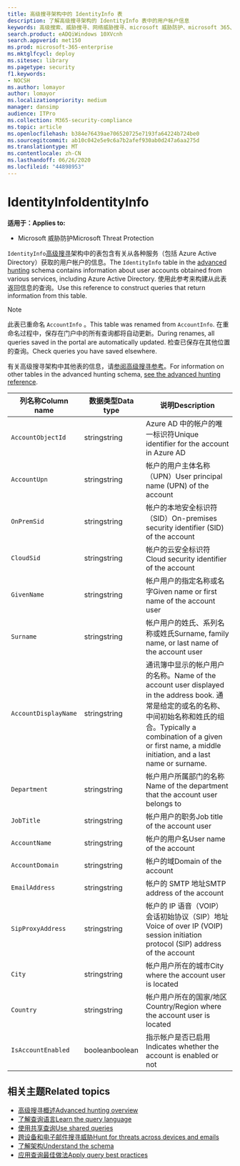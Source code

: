 ```yaml
---
title: 高级搜寻架构中的 IdentityInfo 表
description: 了解高级搜寻架构的 IdentityInfo 表中的用户帐户信息
keywords: 高级搜索、威胁搜寻、网络威胁搜寻、microsoft 威胁防护、microsoft 365、mtp、m365、搜索、查询、遥测、架构参考、kusto、表、列、数据类型、说明、AccountInfo、IdentityInfo、帐户
search.product: eADQiWindows 10XVcnh
search.appverid: met150
ms.prod: microsoft-365-enterprise
ms.mktglfcycl: deploy
ms.sitesec: library
ms.pagetype: security
f1.keywords:
- NOCSH
ms.author: lomayor
author: lomayor
ms.localizationpriority: medium
manager: dansimp
audience: ITPro
ms.collection: M365-security-compliance
ms.topic: article
ms.openlocfilehash: b384e76439ae706520725e7193fa64224b724be0
ms.sourcegitcommit: ab10c042e5e9c6a7b2afef930ab0d247a6aa275d
ms.translationtype: MT
ms.contentlocale: zh-CN
ms.lasthandoff: 06/26/2020
ms.locfileid: "44898953"
---
```

# <a name="identityinfo"></a><span data-ttu-id="bab9c-104">IdentityInfo</span><span class="sxs-lookup"><span data-stu-id="bab9c-104">IdentityInfo</span></span>

<span data-ttu-id="bab9c-105">**适用于：**</span><span class="sxs-lookup"><span data-stu-id="bab9c-105">**Applies to:**</span></span>
- <span data-ttu-id="bab9c-106">Microsoft 威胁防护</span><span class="sxs-lookup"><span data-stu-id="bab9c-106">Microsoft Threat Protection</span></span>

<span data-ttu-id="bab9c-107">`IdentityInfo`[高级搜寻](advanced-hunting-overview.md)架构中的表包含有关从各种服务（包括 Azure Active Directory）获取的用户帐户的信息。</span><span class="sxs-lookup"><span data-stu-id="bab9c-107">The `IdentityInfo` table in the [advanced hunting](advanced-hunting-overview.md) schema contains information about user accounts obtained from various services, including Azure Active Directory.</span></span> <span data-ttu-id="bab9c-108">使用此参考来构建从此表返回信息的查询。</span><span class="sxs-lookup"><span data-stu-id="bab9c-108">Use this reference to construct queries that return information from this table.</span></span>

>[!NOTE]
><span data-ttu-id="bab9c-109">此表已重命名 `AccountInfo` 。</span><span class="sxs-lookup"><span data-stu-id="bab9c-109">This table was renamed from `AccountInfo`.</span></span> <span data-ttu-id="bab9c-110">在重命名过程中，保存在门户中的所有查询都将自动更新。</span><span class="sxs-lookup"><span data-stu-id="bab9c-110">During renames, all queries saved in the portal are automatically updated.</span></span> <span data-ttu-id="bab9c-111">检查已保存在其他位置的查询。</span><span class="sxs-lookup"><span data-stu-id="bab9c-111">Check queries you have saved elsewhere.</span></span>

<span data-ttu-id="bab9c-112">有关高级搜寻架构中其他表的信息，请[参阅高级搜寻参考](advanced-hunting-schema-tables.md)。</span><span class="sxs-lookup"><span data-stu-id="bab9c-112">For information on other tables in the advanced hunting schema, [see the advanced hunting reference](advanced-hunting-schema-tables.md).</span></span>

| <span data-ttu-id="bab9c-113">列名称</span><span class="sxs-lookup"><span data-stu-id="bab9c-113">Column name</span></span> | <span data-ttu-id="bab9c-114">数据类型</span><span class="sxs-lookup"><span data-stu-id="bab9c-114">Data type</span></span> | <span data-ttu-id="bab9c-115">说明</span><span class="sxs-lookup"><span data-stu-id="bab9c-115">Description</span></span> |
|-------------|-----------|-------------|
| `AccountObjectId` | <span data-ttu-id="bab9c-116">string</span><span class="sxs-lookup"><span data-stu-id="bab9c-116">string</span></span> | <span data-ttu-id="bab9c-117">Azure AD 中的帐户的唯一标识符</span><span class="sxs-lookup"><span data-stu-id="bab9c-117">Unique identifier for the account in Azure AD</span></span> |
| `AccountUpn` | <span data-ttu-id="bab9c-118">string</span><span class="sxs-lookup"><span data-stu-id="bab9c-118">string</span></span> | <span data-ttu-id="bab9c-119">帐户的用户主体名称（UPN）</span><span class="sxs-lookup"><span data-stu-id="bab9c-119">User principal name (UPN) of the account</span></span> |
| `OnPremSid` | <span data-ttu-id="bab9c-120">string</span><span class="sxs-lookup"><span data-stu-id="bab9c-120">string</span></span> | <span data-ttu-id="bab9c-121">帐户的本地安全标识符（SID）</span><span class="sxs-lookup"><span data-stu-id="bab9c-121">On-premises security identifier (SID) of the account</span></span> |
| `CloudSid` | <span data-ttu-id="bab9c-122">string</span><span class="sxs-lookup"><span data-stu-id="bab9c-122">string</span></span> | <span data-ttu-id="bab9c-123">帐户的云安全标识符</span><span class="sxs-lookup"><span data-stu-id="bab9c-123">Cloud security identifier of the account</span></span> |
| `GivenName` | <span data-ttu-id="bab9c-124">string</span><span class="sxs-lookup"><span data-stu-id="bab9c-124">string</span></span> | <span data-ttu-id="bab9c-125">帐户用户的指定名称或名字</span><span class="sxs-lookup"><span data-stu-id="bab9c-125">Given name or first name of the account user</span></span> |
| `Surname` | <span data-ttu-id="bab9c-126">string</span><span class="sxs-lookup"><span data-stu-id="bab9c-126">string</span></span> | <span data-ttu-id="bab9c-127">帐户用户的姓氏、系列名称或姓氏</span><span class="sxs-lookup"><span data-stu-id="bab9c-127">Surname, family name, or last name of the account user</span></span> |
| `AccountDisplayName` | <span data-ttu-id="bab9c-128">string</span><span class="sxs-lookup"><span data-stu-id="bab9c-128">string</span></span> | <span data-ttu-id="bab9c-129">通讯簿中显示的帐户用户的名称。</span><span class="sxs-lookup"><span data-stu-id="bab9c-129">Name of the account user displayed in the address book.</span></span> <span data-ttu-id="bab9c-130">通常是给定的或名的名称、中间初始名称和姓氏的组合。</span><span class="sxs-lookup"><span data-stu-id="bab9c-130">Typically a combination of a given or first name, a middle initiation, and a last name or surname.</span></span> |
| `Department` | <span data-ttu-id="bab9c-131">string</span><span class="sxs-lookup"><span data-stu-id="bab9c-131">string</span></span> | <span data-ttu-id="bab9c-132">帐户用户所属部门的名称</span><span class="sxs-lookup"><span data-stu-id="bab9c-132">Name of the department that the account user belongs to</span></span> |
| `JobTitle` | <span data-ttu-id="bab9c-133">string</span><span class="sxs-lookup"><span data-stu-id="bab9c-133">string</span></span> | <span data-ttu-id="bab9c-134">帐户用户的职务</span><span class="sxs-lookup"><span data-stu-id="bab9c-134">Job title of the account user</span></span> |
| `AccountName` | <span data-ttu-id="bab9c-135">string</span><span class="sxs-lookup"><span data-stu-id="bab9c-135">string</span></span> | <span data-ttu-id="bab9c-136">帐户的用户名</span><span class="sxs-lookup"><span data-stu-id="bab9c-136">User name of the account</span></span> |
| `AccountDomain` | <span data-ttu-id="bab9c-137">string</span><span class="sxs-lookup"><span data-stu-id="bab9c-137">string</span></span> | <span data-ttu-id="bab9c-138">帐户的域</span><span class="sxs-lookup"><span data-stu-id="bab9c-138">Domain of the account</span></span> |
| `EmailAddress` | <span data-ttu-id="bab9c-139">string</span><span class="sxs-lookup"><span data-stu-id="bab9c-139">string</span></span> | <span data-ttu-id="bab9c-140">帐户的 SMTP 地址</span><span class="sxs-lookup"><span data-stu-id="bab9c-140">SMTP address of the account</span></span> |
| `SipProxyAddress` | <span data-ttu-id="bab9c-141">string</span><span class="sxs-lookup"><span data-stu-id="bab9c-141">string</span></span> | <span data-ttu-id="bab9c-142">帐户的 IP 语音（VOIP）会话初始协议（SIP）地址</span><span class="sxs-lookup"><span data-stu-id="bab9c-142">Voice of over IP (VOIP) session initiation protocol (SIP) address of the account</span></span> |
| `City` | <span data-ttu-id="bab9c-143">string</span><span class="sxs-lookup"><span data-stu-id="bab9c-143">string</span></span> | <span data-ttu-id="bab9c-144">帐户用户所在的城市</span><span class="sxs-lookup"><span data-stu-id="bab9c-144">City where the account user is located</span></span> |
| `Country` | <span data-ttu-id="bab9c-145">string</span><span class="sxs-lookup"><span data-stu-id="bab9c-145">string</span></span> | <span data-ttu-id="bab9c-146">帐户用户所在的国家/地区</span><span class="sxs-lookup"><span data-stu-id="bab9c-146">Country/Region where the account user is located</span></span> |
| `IsAccountEnabled` | <span data-ttu-id="bab9c-147">boolean</span><span class="sxs-lookup"><span data-stu-id="bab9c-147">boolean</span></span> | <span data-ttu-id="bab9c-148">指示帐户是否已启用</span><span class="sxs-lookup"><span data-stu-id="bab9c-148">Indicates whether the account is enabled or not</span></span> |

## <a name="related-topics"></a><span data-ttu-id="bab9c-149">相关主题</span><span class="sxs-lookup"><span data-stu-id="bab9c-149">Related topics</span></span>
- [<span data-ttu-id="bab9c-150">高级搜寻概述</span><span class="sxs-lookup"><span data-stu-id="bab9c-150">Advanced hunting overview</span></span>](advanced-hunting-overview.md)
- [<span data-ttu-id="bab9c-151">了解查询语言</span><span class="sxs-lookup"><span data-stu-id="bab9c-151">Learn the query language</span></span>](advanced-hunting-query-language.md)
- [<span data-ttu-id="bab9c-152">使用共享查询</span><span class="sxs-lookup"><span data-stu-id="bab9c-152">Use shared queries</span></span>](advanced-hunting-shared-queries.md)
- [<span data-ttu-id="bab9c-153">跨设备和电子邮件搜寻威胁</span><span class="sxs-lookup"><span data-stu-id="bab9c-153">Hunt for threats across devices and emails</span></span>](advanced-hunting-query-emails-devices.md)
- [<span data-ttu-id="bab9c-154">了解架构</span><span class="sxs-lookup"><span data-stu-id="bab9c-154">Understand the schema</span></span>](advanced-hunting-schema-tables.md)
- [<span data-ttu-id="bab9c-155">应用查询最佳做法</span><span class="sxs-lookup"><span data-stu-id="bab9c-155">Apply query best practices</span></span>](advanced-hunting-best-practices.md)
